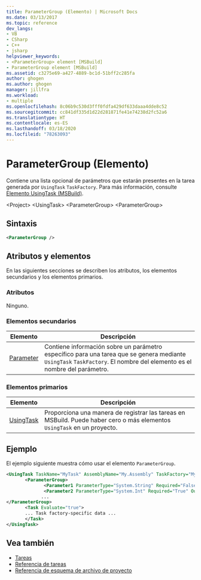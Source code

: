 ```yaml
---
title: ParameterGroup (Elemento) | Microsoft Docs
ms.date: 03/13/2017
ms.topic: reference
dev_langs:
- VB
- CSharp
- C++
- jsharp
helpviewer_keywords:
- <ParameterGroup> element [MSBuild]
- ParameterGroup element [MSBuild]
ms.assetid: c3275e69-a427-4889-bc1d-51bff2c285fa
author: ghogen
ms.author: ghogen
manager: jillfra
ms.workload:
- multiple
ms.openlocfilehash: 8c06b9c530d3fff0fdfa429df633daaa4dde8c52
ms.sourcegitcommit: cc841df335d1d22d281871fe41e74238d2fc52a6
ms.translationtype: HT
ms.contentlocale: es-ES
ms.lasthandoff: 03/18/2020
ms.locfileid: "78263093"
---
```

# <a name="parametergroup-element"></a>ParameterGroup (Elemento)

Contiene una lista opcional de parámetros que estarán presentes en la tarea generada por `UsingTask` `TaskFactory`. Para más información, consulte [Elemento UsingTask (MSBuild)](../msbuild/usingtask-element-msbuild.md).

 \<Project> \<UsingTask> \<ParameterGroup>
 \<ParameterGroup>

## <a name="syntax"></a>Sintaxis

```xml
<ParameterGroup />
```

## <a name="attributes-and-elements"></a>Atributos y elementos

 En las siguientes secciones se describen los atributos, los elementos secundarios y los elementos primarios.

### <a name="attributes"></a>Atributos

 Ninguno.

### <a name="child-elements"></a>Elementos secundarios

|Elemento|Descripción|
|-------------|-----------------|
|[Parameter](../msbuild/parameter-element.md)|Contiene información sobre un parámetro específico para una tarea que se genera mediante `UsingTask` `TaskFactory`. El nombre del elemento es el nombre del parámetro.|

### <a name="parent-elements"></a>Elementos primarios

| Elemento | Descripción |
| - | - |
| [UsingTask](../msbuild/usingtask-element-msbuild.md) | Proporciona una manera de registrar las tareas en MSBuild. Puede haber cero o más elementos `UsingTask` en un proyecto. |

## <a name="example"></a>Ejemplo

 El ejemplo siguiente muestra cómo usar el elemento `ParameterGroup`.

```xml
<UsingTask TaskName="MyTask" AssemblyName="My.Assembly" TaskFactory="MyTaskFactory">
       <ParameterGroup>
              <Parameter1 ParameterType="System.String" Required="False" Output="False"/>
              <Parameter2 ParameterType="System.Int" Required="True" Output="False"/>
             ...
</ParameterGroup>
       <Task Evaluate="true">
       ... Task factory-specific data ...
       </Task>
</UsingTask>
```

## <a name="see-also"></a>Vea también

- [Tareas](../msbuild/msbuild-tasks.md)
- [Referencia de tareas](../msbuild/msbuild-task-reference.md)
- [Referencia de esquema de archivo de proyecto](../msbuild/msbuild-project-file-schema-reference.md)
